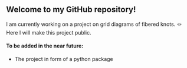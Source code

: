 ## Welcome to my GitHub repository!

I am currently working on a project on grid diagrams of fibered knots. 🪢\
Here I will make this project public.

#### To be added in the near future:

- The project in form of a python package
